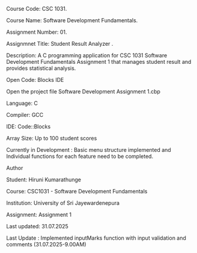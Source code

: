 Course Code: CSC 1031.

Course Name: Software Development Fundamentals.

Assignment Number: 01.

Assignmnet Title: Student Result Analyzer .

Description: A C programming application for CSC 1031 Software Development Fundamentals Assignment 1 that manages student result and provides statistical analysis.

Open Code: Blocks IDE

Open the project file Software Development Assignment 1.cbp

Language: C

Compiler: GCC

IDE: Code::Blocks

Array Size: Up to 100 student scores

Currently in Development : Basic menu structure implemented and Individual functions for each feature need to be completed.

 Author
 
Student: Hiruni Kumarathunge

Course: CSC1031 - Software Development Fundamentals

Institution: University of Sri Jayewardenepura

Assignment: Assignment 1

Last updated: 31.07.2025

Last Update : Implemented inputMarks function with input validation and comments (31.07.2025-9.00AM)
